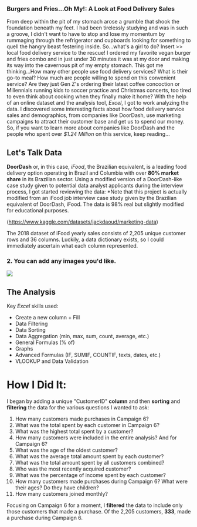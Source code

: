 ### Burgers and Fries...Oh My!:  A Look at Food Delivery Sales

From deep within the pit of my stomach arose a grumble that shook the foundation beneath my feet. I had been tirelessly studying and was in such a groove, I didn't want to have to stop and lose my momentum by rummaging through the refrigerator and cupboards looking for something to quell the hangry beast festering inside. So...what's a girl to do? Insert >> local food delivery service to the rescue!
I ordered my favorite vegan burger and fries combo and in just under 30 minutes it was at my door and making its way into the cavernous pit of my empty stomach. This got me thinking...How many other people use food delivery services? What is their go-to meal? How much are people willing to spend on this convenient service? Are they just Gen Z's ordering their latest coffee concoction or Millennials running kids to soccer practice and Christmas concerts, too tired to even think about cooking when they finally make it home?
With the help of an online dataset and the analysis tool, *Excel*, I got to work analyzing the data. I discovered some interesting facts about how food delivery service sales and demographics, from companies like DoorDash, use marketing campaigns to attract their customer base and get us to spend our money.
So, if you want to learn more about companies like DoorDash and the people who spent over *$1.24 Million* on this service, keep reading...
 

## Let's Talk Data

**DoorDash** or, in this case, *iFood*, the Brazilian equivalent, is a leading food delivery option operating in Brazil and Columbia with over **80% market share** in its Brazilian sector.
Using a modified version of a DoorDash-like case study given to potential data analyst applicants during the interview process, I got started reviewing the data:
*Note that this project is actually modified from an iFood job interview case study given by the Brazilian equivalent of DoorDash, iFood. The data is 98% real but slightly modified for educational purposes. 

(https://www.kaggle.com/datasets/jackdaoud/marketing-data)

The 2018 dataset of iFood yearly sales consists of 2,205 unique customer rows and 36 columns. Luckily, a data dictionary exists, so I could immediately ascertain what each column represented.


### 2. You can add any images you'd like. 

<img src="images/!![DataDictionary](https://github.com/SarahMangrum/SarahMangrum.GitHub.io/assets/79882311/310fa75e-0541-4b3b-8e8a-c0b75a23b647)raw=true"/>

## The Analysis

Key *Excel* skills used:

* Create a new column + Fill
* Data Filtering
* Data Sorting
* Data Aggregation (min, max, sum, count, average, etc.)
* General Formulas (% of)
* Graphs
* Advanced Formulas (IF, SUMIF, COUNTIF, texts, dates, etc.)
* VLOOKUP and Data Validation

# How I Did It:

I began by adding a unique "CustomerID" **column** and then **sorting** and **filtering** the data for the various questions I wanted to ask:

1.  How many customers made purchases in Campaign 6?
2.  What was the total spent by each customer in Campaign 6?
3.  What was the highest total spent by a customer?
4.  How many customers were included in the entire analysis? And for Campaign 6?
5.  What was the age of the oldest customer?
6.  What was the average total amount spent by each customer?
7.  What was the total amount spent by all customers combined?
8.  Who was the most recently acquired customer?
9.  What was the percentage of income spent by each customer?
10. How many customers made purchases during Campaign 6? What were their ages? Do they have children?
11. How many customers joined monthly?

Focusing on Campaign 6 for a moment, I **filtered** the data to include only those customers that made a purchase.
Of the 2,205 customers, **333**, made a purchase during Campaign 6.
